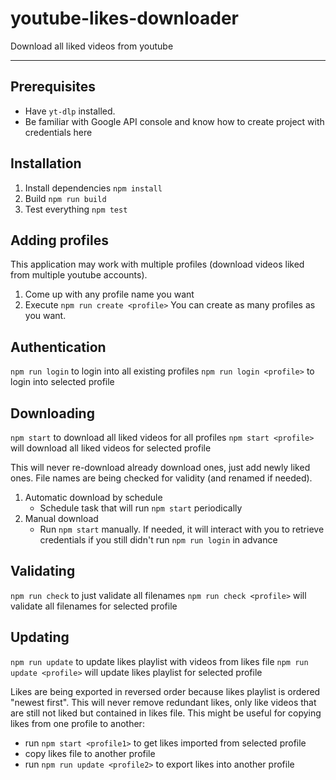 # youtube-likes-downloader

Download all liked videos from youtube

----

## Prerequisites

- Have `yt-dlp` installed.
- Be familiar with Google API console and know how to create project with credentials here

## Installation

1. Install dependencies
`npm install`
1. Build
`npm run build`
1. Test everything
`npm test`

## Adding profiles

This application may work with multiple profiles (download videos liked from multiple youtube accounts).

1. Come up with any profile name you want
1. Execute `npm run create <profile>`
You can create as many profiles as you want.

## Authentication

`npm run login` to login into all existing profiles
`npm run login <profile>` to login into selected profile

## Downloading

`npm start` to download all liked videos for all profiles
`npm start <profile>` will download all liked videos for selected profile

This will never re-download already download ones, just add newly liked ones.
File names are being checked for validity (and renamed if needed).

1. Automatic download by schedule
    - Schedule task that will run `npm start` periodically
1. Manual download
    - Run `npm start` manually. If needed, it will interact with you to retrieve credentials if you still didn't run `npm run login` in advance

## Validating

`npm run check` to just validate all filenames
`npm run check <profile>` will validate all filenames for selected profile

## Updating

`npm run update` to update likes playlist with videos from likes file
`npm run update <profile>` will update likes playlist for selected profile

Likes are being exported in reversed order because likes playlist is ordered "newest first".
This will never remove redundant likes, only like videos that are still not liked but contained in likes file.
This might be useful for copying likes from one profile to another:
  - run `npm start <profile1>` to get likes imported from selected profile
  - copy likes file to another profile
  - run `npm run update <profile2>` to export likes into another profile

